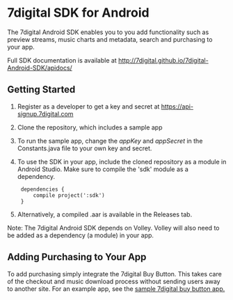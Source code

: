 # 7digital SDK for Android #

The 7digital Android SDK enables you to you add functionality such as preview streams, music charts and metadata, search and purchasing to your app.

Full SDK documentation is available at http://7digital.github.io/7digital-Android-SDK/apidocs/

## Getting Started ##

1. Register as a developer to get a key and secret at https://api-signup.7digital.com

2. Clone the repository, which includes a sample app

3. To run the sample app, change the _appKey_ and _appSecret_ in the Constants.java file to your own key and secret.

4. To use the SDK in your app, include the cloned repository as a module in Android Studio. Make sure to compile the 'sdk' module as a dependency.

		dependencies {
			compile project(':sdk')
		}

5. Alternatively, a compiled .aar is available in the Releases tab.


Note: The 7digital Android SDK depends on Volley. Volley will also need to be added as a dependency (a module) in your app.

## Adding Purchasing to Your App ##

To add purchasing simply integrate the 7digital Buy Button. This takes care of the checkout and music download process without sending users away to another site. For an example app, see the [sample 7digital buy button app.](https://github.com/7digital/7digital-android-buy-button-demo) 









